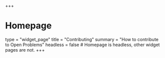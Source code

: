 +++
# Homepage
type = "widget_page"
title = "Contributing"
summary = "How to contribute to Open Problems"
headless = false  # Homepage is headless, other widget pages are not.
+++
